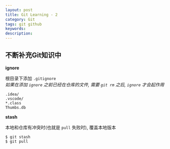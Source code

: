 ```yaml
---
layout: post
title: Git Learning - 2
category: Git
tags: git github
keywords:
description:
---
```

## 不断补充Git知识中  

**ignore**  

根目录下添加 `.gitignore`  
*如果在添加 `ignore` 之前已经在仓库的文件, 需要 `git rm` 之后, `ignore` 才会起作用*  

```
.idea/
.vscode/
*.class
Thumbs.db
```  

**stash**  

本地和仓库有冲突时(也就是 `pull` 失败时), 覆盖本地版本  

```
$ git stash
$ git pull
```  